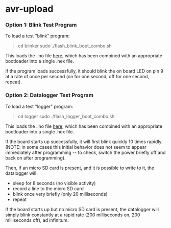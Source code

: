# avr-upload

### Option 1: Blink Test Program

To load a test "blink" program:

> cd blinker
> sudo ./flash_blink_boot_combo.sh

This loads the .ino file [here](https://gist.github.com/dwblair/aa7a5787d788cf92f3b6), which has been combined with an appropriate bootloader into a single .hex file.

If the program loads successfully, it should blink the on board LED on pin 9 at a rate of once per second (on for one second, off for one second, repeat). 

### Option 2: Datalogger Test Program

To load a test "logger" program:

> cd logger
> sudo ./flash_logger_boot_combo.sh

This loads the .ino file [here](https://gist.github.com/dwblair/6e56cbdf66276bebc4ff), which has been combined with an appropriate bootloader into a single .hex file.

If the board starts up successfully, it will first blink quickly 10 times rapidly. (NOTE: in some cases this initial behavior does not seem to appear immediately after programming -- to check, switch the power briefly off and back on after programming).

Then, if an micro SD card is present, and it is possible to write to it, the datalogger will:

- sleep for 8 seconds (no visible activity)
- record a line to the micro SD card
- blink once very briefly (only 20 milliseconds)
- repeat

If the board starts up but no micro SD card is present, the datalogger will simply blink constantly at a rapid rate (200 milliseconds on, 200 milliseconds off), ad infinitum. 



